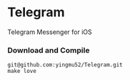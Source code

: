 # Telegram
Telegram Messenger for iOS

### Download and Compile

```
git@github.com:yingmu52/Telegram.git
make love
```
